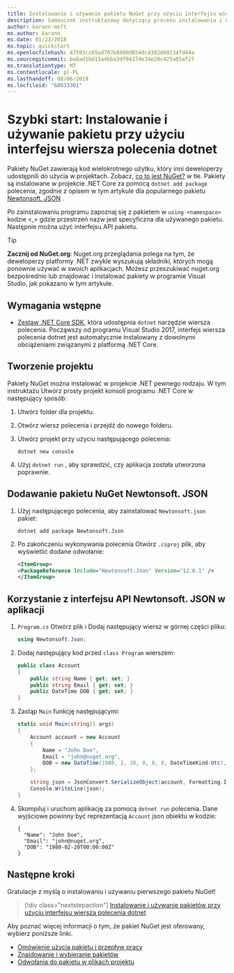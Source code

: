 ```yaml
---
title: Instalowanie i używanie pakietu NuGet przy użyciu interfejsu wiersza polecenia dotnet
description: Samouczek instruktażowy dotyczący procesu instalowania i używania pakietu NuGet w projekcie .NET Core.
author: karann-msft
ms.author: karann
ms.date: 01/23/2018
ms.topic: quickstart
ms.openlocfilehash: 47593cc65ad707b8880d854dc43824b9234fd44a
ms.sourcegitcommit: ba8ad1bd13a4bba3df94374e34e20c425a05af2f
ms.translationtype: MT
ms.contentlocale: pl-PL
ms.lasthandoff: 08/06/2019
ms.locfileid: "68833301"
---
```

# <a name="quickstart-install-and-use-a-package-using-the-dotnet-cli"></a>Szybki start: Instalowanie i używanie pakietu przy użyciu interfejsu wiersza polecenia dotnet

Pakiety NuGet zawierają kod wielokrotnego użytku, który inni deweloperzy udostępnili do użycia w projektach. Zobacz, [co to jest NuGet?](../What-is-NuGet.md) w tle. Pakiety są instalowane w projekcie .NET Core za pomocą `dotnet add package` polecenia, zgodnie z opisem w tym artykule dla popularnego pakietu [Newtonsoft. JSON](https://www.nuget.org/packages/Newtonsoft.Json/) .

Po zainstalowaniu programu zapoznaj się z pakietem w `using <namespace>` kodzie \<,\> gdzie przestrzeń nazw jest specyficzna dla używanego pakietu. Następnie można użyć interfejsu API pakietu.

> [!Tip]
> **Zacznij od NuGet.org**: Nuget.org przeglądania polega na tym, że deweloperzy platformy .NET zwykle wyszukują składniki, których mogą ponownie używać w swoich aplikacjach. Możesz przeszukiwać nuget.org bezpośrednio lub znajdować i instalować pakiety w programie Visual Studio, jak pokazano w tym artykule.

## <a name="prerequisites"></a>Wymagania wstępne

- [Zestaw .NET Core SDK](https://www.microsoft.com/net/download/), która udostępnia `dotnet` narzędzie wiersza polecenia. Począwszy od programu Visual Studio 2017, interfejs wiersza polecenia dotnet jest automatycznie instalowany z dowolnymi obciążeniami związanymi z platformą .NET Core.

## <a name="create-a-project"></a>Tworzenie projektu

Pakiety NuGet można instalować w projekcie .NET pewnego rodzaju. W tym instruktażu Utwórz prosty projekt konsoli programu .NET Core w następujący sposób:

1. Utwórz folder dla projektu.

1. Otwórz wiersz polecenia i przejdź do nowego folderu.

1. Utwórz projekt przy użyciu następującego polecenia:

    ```cli
    dotnet new console
    ```

1. Użyj `dotnet run` , aby sprawdzić, czy aplikacja została utworzona poprawnie.

## <a name="add-the-newtonsoftjson-nuget-package"></a>Dodawanie pakietu NuGet Newtonsoft. JSON

1. Użyj następującego polecenia, aby zainstalować `Newtonsoft.json` pakiet:

    ```cli
    dotnet add package Newtonsoft.Json
    ```

2. Po zakończeniu wykonywania polecenia Otwórz `.csproj` plik, aby wyświetlić dodane odwołanie:

    ```xml
   <ItemGroup>
    <PackageReference Include="Newtonsoft.Json" Version="12.0.1" />
   </ItemGroup>
    ```

## <a name="use-the-newtonsoftjson-api-in-the-app"></a>Korzystanie z interfejsu API Newtonsoft. JSON w aplikacji

1. `Program.cs` Otwórz plik i Dodaj następujący wiersz w górnej części pliku:

    ```cs
    using Newtonsoft.Json;
    ```

1. Dodaj następujący kod przed `class Program` wierszem:

    ```cs
    public class Account
    {
        public string Name { get; set; }
        public string Email { get; set; }
        public DateTime DOB { get; set; }
    }
    ```

1. Zastąp `Main` funkcję następującymi:

    ```cs
    static void Main(string[] args)
    {
        Account account = new Account
        {
            Name = "John Doe",
            Email = "john@nuget.org",
            DOB = new DateTime(1980, 2, 20, 0, 0, 0, DateTimeKind.Utc),
        };

        string json = JsonConvert.SerializeObject(account, Formatting.Indented);
        Console.WriteLine(json);
    }
    ```

1. Skompiluj i uruchom aplikację za pomocą `dotnet run` polecenia. Dane wyjściowe powinny być reprezentacją `Account` json obiektu w kodzie:

    ```output
    {
      "Name": "John Doe",
      "Email": "john@nuget.org",
      "DOB": "1980-02-20T00:00:00Z"
    }
    ```

## <a name="next-steps"></a>Następne kroki

Gratulacje z myślą o instalowaniu i używaniu pierwszego pakietu NuGet!

> [!div class="nextstepaction"]
> [Instalowanie i używanie pakietów przy użyciu interfejsu wiersza polecenia dotnet](../consume-packages/install-use-packages-dotnet-cli.md)

Aby poznać więcej informacji o tym, że pakiet NuGet jest oferowany, wybierz poniższe linki.

- [Omówienie użycia pakietu i przepływ pracy](../consume-packages/overview-and-workflow.md)
- [Znajdowanie i wybieranie pakietów](../consume-packages/finding-and-choosing-packages.md)
- [Odwołania do pakietu w plikach projektu](../consume-packages/package-references-in-project-files.md)
